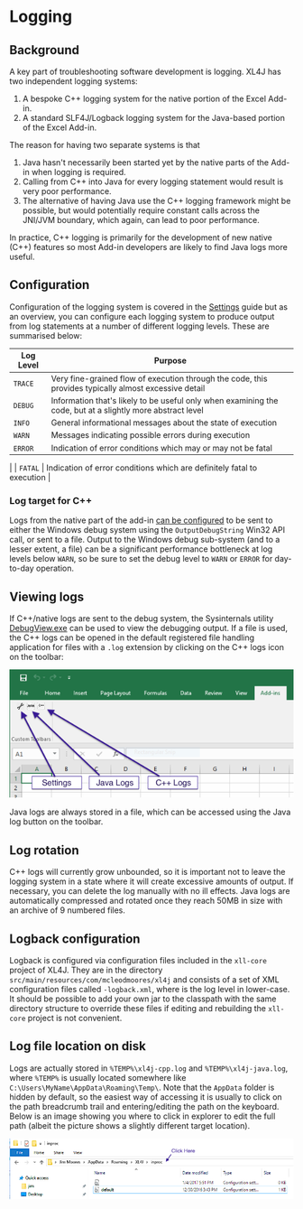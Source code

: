 Logging
=======

## Background
A key part of troubleshooting software development is logging.  XL4J has two independent logging systems:
 1. A bespoke C++ logging system for the native portion of the Excel Add-in.
 2. A standard SLF4J/Logback logging system for the Java-based portion of the Excel Add-in.

The reason for having two separate systems is that
 1. Java hasn't necessarily been started yet by the native parts of the Add-in when logging is required.
 2. Calling from C++ into Java for every logging statement would result is very poor performance.
 3. The alternative of having Java use the C++ logging framework might be possible, but would potentially require constant calls across
    the JNI/JVM boundary, which again, can lead to poor performance.
    
In practice, C++ logging is primarily for the development of new native (C++) features so most Add-in developers are likely to find Java 
logs more useful.

## Configuration
Configuration of the logging system is covered in the [Settings](https://github.com/McLeodMoores/xl4j/blob/master/docs/settings.md) 
guide but as an overview, you can configure each logging system to produce output from log statements at a number of different logging 
levels.  These are summarised below:

| Log Level | Purpose                                                                                                    |
|-----------|------------------------------------------------------------------------------------------------------------|
| `TRACE`   | Very fine-grained flow of execution through the code, this provides typically almost excessive detail      |
| `DEBUG`   | Information that's likely to be useful only when examining the code, but at a slightly more abstract level |
| `INFO`    | General informational messages about the state of execution                                                |
| `WARN`    | Messages indicating possible errors during execution                                                       |
| `ERROR`   | Indication of error conditions which may or may not be fatal                                              |
|
| `FATAL`   | Indication of error conditions which are definitely fatal to execution                                     |

### Log target for C++
Logs from the native part of the add-in [can be configured](https://github.com/McLeodMoores/xl4j/blob/master/docs/settings.md)
to be sent to either the Windows debug system using the `OutputDebugString` Win32 API call, or sent to a file.  Output to the 
Windows debug sub-system (and to a lesser extent, a file) can be a significant performance bottleneck at log levels below `WARN`, 
so be sure to set the debug level to `WARN` or `ERROR` for day-to-day operation.

## Viewing logs
If C++/native logs are sent to the debug system, the Sysinternals utility 
[DebugView.exe](https://technet.microsoft.com/en-us/sysinternals/debugview.aspx) can be used to view the debugging output.  If a 
file is used, the C++ logs can be opened in the default registered file handling application for files with a `.log` extension by
clicking on the C++ logs icon on the toolbar:

![Toolbar](images/toolbar.png "The default toolbar")

Java logs are always stored in a file, which can be accessed using the Java log button on the toolbar.

## Log rotation
C++ logs will currently grow unbounded, so it is important not to leave the logging system in a state where it will create excessive
amounts of output.  If necessary, you can delete the log manually with no ill effects.  Java logs are automatically compressed and 
rotated once they reach 50MB in size with an archive of 9 numbered files.

## Logback configuration
Logback is configured via configuration files included in the `xll-core` project of XL4J.  They are in the directory 
`src/main/resources/com/mcleodmoores/xl4j` and consists of a set of XML configuration files called *<log-level>*`-logback.xml`, where 
*<log-level>* is the log level in lower-case.  It should be possible to add your own jar to the classpath with the same directory 
structure to override these files if editing and rebuilding the `xll-core` project is not convenient.

## Log file location on disk
Logs are actually stored in `%TEMP%\xl4j-cpp.log` and `%TEMP%\xl4j-java.log`, where `%TEMP%` is usually located somewhere like 
`C:\Users\MyName\AppData\Roaming\Temp\`.  Note that the `AppData` folder is hidden by default, so the easiest way of accessing it 
is usually to click on the path breadcrumb trail and entering/editing the path on the keyboard.  Below is an image showing you where 
to click in explorer to edit the full path (albeit the picture shows a slightly different target location).
    
![How to edit the path in explorer](images/explorer-breadcrumbs.PNG "Windows Explorer where to click to edit path")
